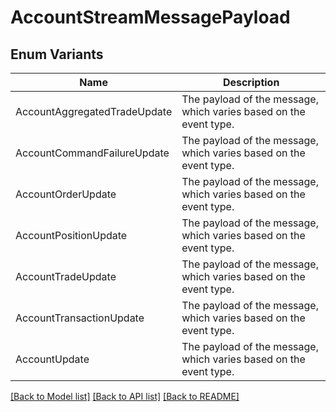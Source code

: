 # AccountStreamMessagePayload

## Enum Variants

| Name | Description |
|---- | -----|
| AccountAggregatedTradeUpdate | The payload of the message, which varies based on the event type. |
| AccountCommandFailureUpdate | The payload of the message, which varies based on the event type. |
| AccountOrderUpdate | The payload of the message, which varies based on the event type. |
| AccountPositionUpdate | The payload of the message, which varies based on the event type. |
| AccountTradeUpdate | The payload of the message, which varies based on the event type. |
| AccountTransactionUpdate | The payload of the message, which varies based on the event type. |
| AccountUpdate | The payload of the message, which varies based on the event type. |

[[Back to Model list]](../README.md#documentation-for-models) [[Back to API list]](../README.md#documentation-for-api-endpoints) [[Back to README]](../README.md)



